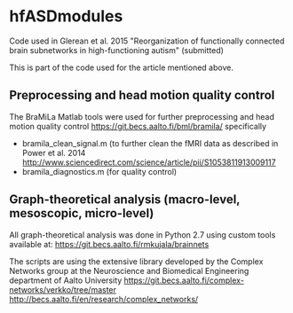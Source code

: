 # hfASDmodules
Code used in Glerean et al. 2015 "Reorganization of functionally connected brain subnetworks in high-functioning autism" (submitted)

This is part of the code used for the article mentioned above. 

## Preprocessing and head motion quality control
The BraMiLa Matlab tools were used for further preprocessing and head motion quality control
https://git.becs.aalto.fi/bml/bramila/
specifically
- bramila_clean_signal.m (to further clean the fMRI data as described in Power et al. 2014 http://www.sciencedirect.com/science/article/pii/S1053811913009117
- bramila_diagnostics.m (for quality control)

## Graph-theoretical analysis (macro-level, mesoscopic, micro-level)
All graph-theoretical analysis was done in Python 2.7 using custom tools available at:
https://git.becs.aalto.fi/rmkujala/brainnets

The scripts are using the extensive library developed by the Complex Networks group at the Neuroscience and Biomedical Engineering department of Aalto University
https://git.becs.aalto.fi/complex-networks/verkko/tree/master
http://becs.aalto.fi/en/research/complex_networks/



